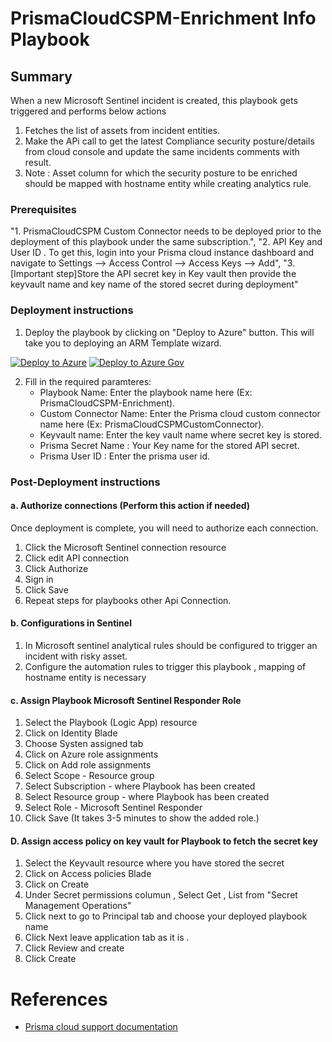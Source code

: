 # PrismaCloudCSPM-Enrichment Info Playbook
 ## Summary
 When a new Microsoft Sentinel incident is created, this playbook gets triggered and performs below actions
 1. Fetches the list of assets from incident entities.
 2. Make the APi call to get the latest Compliance security posture/details from cloud console and update the same incidents comments with result.
 3. Note : Asset column for which the security posture to be enriched should be mapped with hostname entity while creating analytics rule. 


### Prerequisites 
"1. PrismaCloudCSPM Custom Connector needs to be deployed prior to the deployment of this playbook under the same subscription.",
"2. API Key and User ID . To get this, login into your Prisma cloud instance dashboard and navigate to Settings --> Access Control --> Access Keys --> Add",
"3. [Important step]Store the API secret key in Key vault then provide the keyvault name and key name of the stored secret during deployment"

### Deployment instructions 
1. Deploy the playbook by clicking on "Deploy to Azure" button. This will take you to deploying an ARM Template wizard.

[![Deploy to Azure](https://aka.ms/deploytoazurebutton)](https://portal.azure.com/#create/Microsoft.Template/uri/https%3A%2F%2Fraw.githubusercontent.com%2FAzure%2FAzure-Sentinel%2Fmaster%2FSolutions%2FPaloAltoPrismaCloud%2FPlaybooks%2FPrismaCloudCSPMPlaybooks%2FPrismaCloudCSPM-Enrichment%2Fazuredeploy.json)
[![Deploy to Azure Gov](https://aka.ms/deploytoazuregovbutton)](https://portal.azure.us/#create/Microsoft.Template/uri/https%3A%2F%2Fraw.githubusercontent.com%2FAzure%2FAzure-Sentinel%2Fmaster%2FSolutions%2FPaloAltoPrismaCloud%2FPlaybooks%2F%2FPrismaCloudCSPMPlaybooks%2FPrismaCloudCSPM-Enrichment%2Fazuredeploy.json)

2. Fill in the required paramteres:
    * Playbook Name: Enter the playbook name here (Ex: PrismaCloudCSPM-Enrichment).
    * Custom Connector Name: Enter the Prisma cloud custom connector name here (Ex: PrismaCloudCSPMCustomConnector).
    * Keyvault name: Enter the key vault name where secret key is stored.
    * Prisma Secret Name : Your Key name for the stored API secret.
	* Prisma User ID : Enter the prisma user id.

### Post-Deployment instructions 
#### a. Authorize connections (Perform this action if needed)
Once deployment is complete, you will need to authorize each connection.
1.	Click the Microsoft Sentinel connection resource
2.	Click edit API connection
3.	Click Authorize
4.	Sign in
5.	Click Save
6.	Repeat steps for playbooks other Api Connection.

#### b. Configurations in Sentinel
1. In Microsoft sentinel analytical rules should be configured to trigger an incident with risky asset. 
2. Configure the automation rules to trigger this playbook , mapping of hostname entity is necessary

#### c. Assign Playbook Microsoft Sentinel Responder Role
1. Select the Playbook (Logic App) resource
2. Click on Identity Blade
3. Choose Systen assigned tab
4. Click on Azure role assignments
5. Click on Add role assignments
6. Select Scope - Resource group
7. Select Subscription - where Playbook has been created
8. Select Resource group - where Playbook has been created
9. Select Role - Microsoft Sentinel Responder
10. Click Save (It takes 3-5 minutes to show the added role.)

#### D. Assign access policy on key vault for Playbook to fetch the secret key
1. Select the Keyvault resource where you have stored the secret
2. Click on Access policies Blade
3. Click on Create
4. Under Secret permissions columun , Select Get , List from "Secret Management Operations"
5. Click next to go to Principal tab and choose your deployed playbook name
6. Click Next leave application tab as it is .
7. Click Review and create
8. Click Create

#  References
 - [Prisma cloud support documentation](https://prisma.pan.dev/api/cloud/cspm/)

